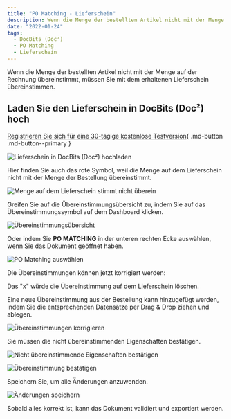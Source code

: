 ```yaml
---
title: "PO Matching - Lieferschein"
description: Wenn die Menge der bestellten Artikel nicht mit der Menge auf der Rechnung übereinstimmt, müssen Sie mit dem erhaltenen Lieferschein übereinstimmen, indem Sie ihn in DocBits (Doc²) hochladen.
date: "2022-01-24"
tags:
  - DocBits (Doc²)
  - PO Matching
  - Lieferschein
---
```


Wenn die Menge der bestellten Artikel nicht mit der Menge auf der Rechnung übereinstimmt, müssen Sie mit dem erhaltenen Lieferschein übereinstimmen.

## Laden Sie den Lieferschein in DocBits (Doc²) hoch

[Registrieren Sie sich für eine 30-tägige kostenlose Testversion](https://app.polydocs.io){ .md-button .md-button--primary }

![Lieferschein in DocBits (Doc²) hochladen](/assets/images/docbits/DOC2_POM_DN_1.png "Lieferschein in DocBits (Doc²) hochladen")

Hier finden Sie auch das rote Symbol, weil die Menge auf dem Lieferschein nicht mit der Menge der Bestellung übereinstimmt.

![Menge auf dem Lieferschein stimmt nicht überein](/assets/images/docbits/DOC2_POM_DN_2.png "Menge auf dem Lieferschein stimmt nicht überein")

Greifen Sie auf die Übereinstimmungsübersicht zu, indem Sie auf das Übereinstimmungssymbol auf dem Dashboard klicken.

![Übereinstimmungsübersicht](/assets/images/docbits/DOC2_POM_DN_3.png "Übereinstimmungsübersicht")

Oder indem Sie **PO MATCHING** in der unteren rechten Ecke auswählen, wenn Sie das Dokument geöffnet haben.

![PO Matching auswählen](/assets/images/docbits/DOC2_POM_DN_4.png "PO Matching auswählen")

Die Übereinstimmungen können jetzt korrigiert werden:

Das "x" würde die Übereinstimmung auf dem Lieferschein löschen.

Eine neue Übereinstimmung aus der Bestellung kann hinzugefügt werden, indem Sie die entsprechenden Datensätze per Drag & Drop ziehen und ablegen.

![Übereinstimmungen korrigieren](/assets/images/docbits/DOC2_POM_DN_5.png "Übereinstimmungen korrigieren")

Sie müssen die nicht übereinstimmenden Eigenschaften bestätigen.

![Nicht übereinstimmende Eigenschaften bestätigen](/assets/images/docbits/DOC2_POM_DN_6.png "Nicht übereinstimmende Eigenschaften bestätigen")

![Übereinstimmung bestätigen](/assets/images/docbits/DOC2_POM_DN_7.png "Übereinstimmung bestätigen")

Speichern Sie, um alle Änderungen anzuwenden.

![Änderungen speichern](/assets/images/docbits/DOC2_POM_DN_8.png "Änderungen speichern")

Sobald alles korrekt ist, kann das Dokument validiert und exportiert werden.